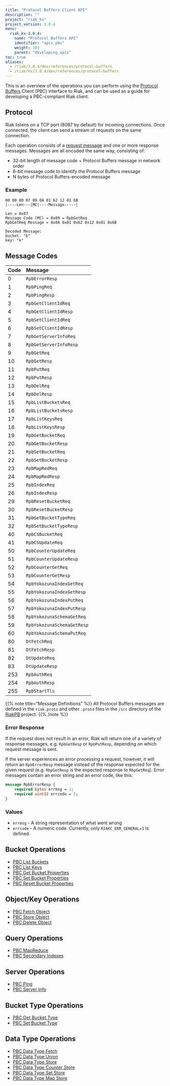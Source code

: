 ```yaml
---
title: "Protocol Buffers Client API"
description: ""
project: "riak_kv"
project_version: 3.0.4
menu:
  riak_kv-3.0.4:
    name: "Protocol Buffers API"
    identifier: "apis_pbc"
    weight: 103
    parent: "developing_apis"
toc: true
aliases:
  - /riak/3.0.4/dev/references/protocol-buffers
  - /riak/kv/3.0.4/dev/references/protocol-buffers
---
```


This is an overview of the operations you can perform using the
[Protocol Buffers](https://code.google.com/p/protobuf/) Client (PBC)
interface to Riak, and can be used as a guide for developing a
PBC-compliant Riak client.

## Protocol

Riak listens on a TCP port (8087 by default) for incoming connections.
Once connected, the client can send a stream of requests on the same
connection.

Each operation consists of a [request message](https://developers.google.com/protocol-buffers/docs/encoding) and one or more response messages. Messages are all encoded the same way, consisting of:

* 32-bit length of message code + Protocol Buffers message in network
  order
* 8-bit message code to identify the Protocol Buffers message
* N bytes of Protocol Buffers-encoded message

### Example

```
00 00 00 07 09 0A 01 62 12 01 6B
|----Len---|MC|----Message-----|

Len = 0x07
Message Code (MC) = 0x09 = RpbGetReq
RpbGetReq Message = 0x0A 0x01 0x62 0x12 0x01 0x6B

Decoded Message:
bucket: "b"
key: "k"
```

## Message Codes

Code | Message |
:----|:--------|
0 | `RpbErrorResp` |
1 | `RpbPingReq` |
2 | `RpbPingResp` |
3 | `RpbGetClientIdReq` |
4 | `RpbGetClientIdResp` |
5 | `RpbSetClientIdReq` |
6 | `RpbSetClientIdResp` |
7 | `RpbGetServerInfoReq` |
8 | `RpbGetServerInfoResp` |
9 | `RpbGetReq` |
10 | `RpbGetResp` |
11 | `RpbPutReq` |
12 | `RpbPutResp` |
13 | `RpbDelReq` |
14 | `RpbDelResp` |
15 | `RpbListBucketsReq` |
16 | `RpbListBucketsResp` |
17 | `RpbListKeysReq` |
18 | `RpbListKeysResp` |
19 | `RpbGetBucketReq` |
20 | `RpbGetBucketResp` |
21 | `RpbSetBucketReq` |
22 | `RpbSetBucketResp` |
23 | `RpbMapRedReq` |
24 | `RpbMapRedResp` |
25 | `RpbIndexReq` |
26 | `RpbIndexResp` |
29 | `RpbResetBucketReq` |
30 | `RpbResetBucketResp` |
31 | `RpbGetBucketTypeReq` |
32 | `RpbSetBucketTypeResp` |
40 | `RpbCSBucketReq` |
41 | `RpbCSUpdateReq` |
50 | `RpbCounterUpdateReq` |
51 | `RpbCounterUpdateResp` |
52 | `RpbCounterGetReq` |
53 | `RpbCounterGetResp` |
54 | `RpbYokozunaIndexGetReq` |
55 | `RpbYokozunaIndexGetResp` |
56 | `RpbYokozunaIndexPutReq` |
57 | `RpbYokozunaIndexPutResp` |
58 | `RpbYokozunaSchemaGetReq` |
59 | `RpbYokozunaSchemaGetResp` |
60 | `RpbYokozunaSchemaPutReq` |
80 | `DtFetchReq` |
81 | `DtFetchResp` |
82 | `DtUpdateReq` |
83 | `DtUpdateResp` |
253 | `RpbAuthReq` |
254 | `RpbAuthResp` |
255 | `RpbStartTls` |

{{% note title="Message Definitions" %}}
All Protocol Buffers messages are defined in the `riak.proto` and other
`.proto` files in the `/src` directory of the
<a href="https://github.com/basho/riak_pb">RiakPB</a> project.
{{% /note %}}

### Error Response

If the request does not result in an error, Riak will return one of a
variety of response messages, e.g. `RpbGetResp` or `RpbPutResp`,
depending on which request message is sent.

If the server experiences an error processing a request, however, it
will return an `RpbErrorResp` message instead of the response expected
for the given request (e.g. `RbpGetResp` is the expected response to
`RbpGetReq`). Error messages contain an error string and an error code,
like this:

```protobuf
message RpbErrorResp {
    required bytes errmsg = 1;
    required uint32 errcode = 2;
}
```

### Values

* `errmsg` - A string representation of what went wrong
* `errcode` - A numeric code. Currently, only `RIAKC_ERR_GENERAL=1`
  is defined.

## Bucket Operations

* [PBC List Buckets]({{<baseurl>}}riak/kv/3.0.4/developing/api/protocol-buffers/list-buckets)
* [PBC List Keys]({{<baseurl>}}riak/kv/3.0.4/developing/api/protocol-buffers/list-keys)
* [PBC Get Bucket Properties]({{<baseurl>}}riak/kv/3.0.4/developing/api/protocol-buffers/get-bucket-props)
* [PBC Set Bucket Properties]({{<baseurl>}}riak/kv/3.0.4/developing/api/protocol-buffers/set-bucket-props)
* [PBC Reset Bucket Properties]({{<baseurl>}}riak/kv/3.0.4/developing/api/protocol-buffers/reset-bucket-props)

## Object/Key Operations

* [PBC Fetch Object]({{<baseurl>}}riak/kv/3.0.4/developing/api/protocol-buffers/fetch-object)
* [PBC Store Object]({{<baseurl>}}riak/kv/3.0.4/developing/api/protocol-buffers/store-object)
* [PBC Delete Object]({{<baseurl>}}riak/kv/3.0.4/developing/api/protocol-buffers/delete-object)

## Query Operations

* [PBC MapReduce]({{<baseurl>}}riak/kv/3.0.4/developing/api/protocol-buffers/mapreduce)
* [PBC Secondary Indexes]({{<baseurl>}}riak/kv/3.0.4/developing/api/protocol-buffers/secondary-indexes)

## Server Operations

* [PBC Ping]({{<baseurl>}}riak/kv/3.0.4/developing/api/protocol-buffers/ping)
* [PBC Server Info]({{<baseurl>}}riak/kv/3.0.4/developing/api/protocol-buffers/server-info)

## Bucket Type Operations

* [PBC Get Bucket Type]({{<baseurl>}}riak/kv/3.0.4/developing/api/protocol-buffers/get-bucket-type)
* [PBC Set Bucket Type]({{<baseurl>}}riak/kv/3.0.4/developing/api/protocol-buffers/set-bucket-type)

## Data Type Operations

* [PBC Data Type Fetch]({{<baseurl>}}riak/kv/3.0.4/developing/api/protocol-buffers/dt-fetch)
* [PBC Data Type Union]({{<baseurl>}}riak/kv/3.0.4/developing/api/protocol-buffers/dt-union)
* [PBC Data Type Store]({{<baseurl>}}riak/kv/3.0.4/developing/api/protocol-buffers/dt-store)
* [PBC Data Type Counter Store]({{<baseurl>}}riak/kv/3.0.4/developing/api/protocol-buffers/dt-counter-store)
* [PBC Data Type Set Store]({{<baseurl>}}riak/kv/3.0.4/developing/api/protocol-buffers/dt-set-store)
* [PBC Data Type Map Store]({{<baseurl>}}riak/kv/3.0.4/developing/api/protocol-buffers/dt-map-store)




